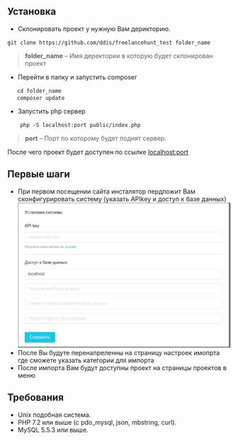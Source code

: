 ## Установка
- Склонировать проект у нужную Вам дерикторию.
 ```
 git clone https://github.com/ddis/freelancehunt_test folder_name
```
> **folder_name** – Имя деректории в которую будет склонирован проект
- Перейти в папку и запустить composer
```
   cd folder_name
   composer update
```
- Запустить php сервер 
```
    php -S localhost:port public/index.php
```
> **port** – Порт по которому будет поднят сервер. 

После чего проект будет доступен по  ссылке [localhost:port](http://localhost:port) 
## Первые шаги
- При первом посещении сайта инсталятор пердложит Вам сконфигурировать систему (указать APIkey и доступ к базе данных)
![alt-текст](https://raw.githubusercontent.com/ddis/freelancehunt_test/master/__installGuide__/install_step_1.jpeg "Текст заголовка логотипа 1") 
- После Вы будуте перенапреленны на страницу настроек имопрта где сможете указать категории для импорта
- После импорта Вам будут доступны проект на страницы проектов в меню
## Требования
- Unix подобная система.
- PHP 7.2 или выше (с pdo_mysql, json, mbstring, curl).
- MySQL 5.5.3 или выше.